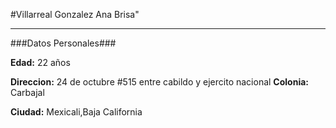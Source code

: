 #Villarreal Gonzalez Ana Brisa"

---

###Datos Personales###

**Edad:** 22 años

**Direccion:** 24 de octubre #515 entre cabildo y ejercito nacional **Colonia:** Carbajal

**Ciudad:** Mexicali,Baja California


